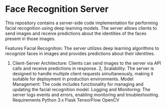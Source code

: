 # Face Recognition Server
This repository contains a server-side code implementation for performing facial recognition using deep learning models. The server allows clients to send images and receive predictions about the identities of the faces present in those images.

Features
Facial Recognition: The server utilizes deep learning algorithms to recognize faces in images and provides predictions about their identities.
1. Client-Server Architecture: Clients can send images to the server via API calls and receive predictions in response.
2, Scalability: The server is designed to handle multiple client requests simultaneously, making it suitable for deployment in production environments.
Model Management: The code includes functionality for managing and updating the facial recognition model.
Logging and Monitoring: The server logs events and errors, enabling monitoring and troubleshooting.
Requirements
Python 3.x
Flask
TensorFlow
OpenCV
